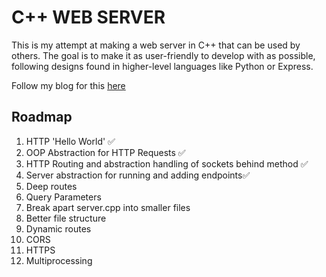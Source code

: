 # C++ WEB SERVER
This is my attempt at making a web server in C++ that can be used by others. The goal is to make it as user-friendly to develop with as possible, following designs found in higher-level languages like Python or Express.

Follow my blog for this [here](https://medium.com/@ruben.alias715)


## Roadmap
1. HTTP 'Hello World'  ✅
2. OOP Abstraction for HTTP Requests ✅
3. HTTP Routing and abstraction handling of sockets behind method ✅
4. Server abstraction for running and adding endpoints✅
5. Deep routes
6. Query Parameters
7. Break apart server.cpp into smaller files
8. Better file structure
9. Dynamic routes
10. CORS
11. HTTPS
12. Multiprocessing
